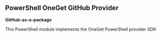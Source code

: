 PowerShell OneGet GitHub Provider
-
**GitHub-as-a-package**

This PowerShell module implements the OneGet PowerShell provider SDK